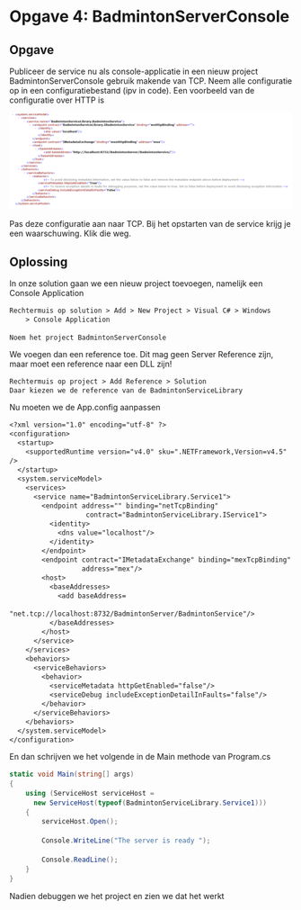 # Opgave 4: BadmintonServerConsole

## Opgave

Publiceer de service nu als console-applicatie in een nieuw project BadmintonServerConsole gebruik makende van TCP. Neem alle configuratie op in een configuratiebestand (ipv in code). Een voorbeeld van de configuratie over HTTP is

![Example of configuration file][4-1]

Pas deze configuratie aan naar TCP. Bij het opstarten van de service krijg je een waarschuwing. Klik die weg.

## Oplossing

In onze solution gaan we een nieuw project toevoegen, namelijk een Console Application

```
Rechtermuis op solution > Add > New Project > Visual C# > Windows 
	> Console Application

Noem het project BadmintonServerConsole
```

We voegen dan een reference toe. Dit mag geen Server Reference zijn, maar moet een reference naar een DLL zijn!

```
Rechtermuis op project > Add Reference > Solution
Daar kiezen we de reference van de BadmintonServiceLibrary
```

Nu moeten we de App.config aanpassen

```
<?xml version="1.0" encoding="utf-8" ?>
<configuration>
  <startup>
    <supportedRuntime version="v4.0" sku=".NETFramework,Version=v4.5" />
  </startup>
  <system.serviceModel>
    <services>
      <service name="BadmintonServiceLibrary.Service1">
        <endpoint address="" binding="netTcpBinding"
                   contract="BadmintonServiceLibrary.IService1">
          <identity>
            <dns value="localhost"/>
          </identity>
        </endpoint>
        <endpoint contract="IMetadataExchange" binding="mexTcpBinding"
                  address="mex"/>
        <host>
          <baseAddresses>
            <add baseAddress=
              "net.tcp://localhost:8732/BadmintonServer/BadmintonService"/>
          </baseAddresses>
        </host>
      </service>
    </services>
    <behaviors>
      <serviceBehaviors>
        <behavior>
          <serviceMetadata httpGetEnabled="false"/>
          <serviceDebug includeExceptionDetailInFaults="false"/>
        </behavior>
      </serviceBehaviors>
    </behaviors>
  </system.serviceModel>
</configuration>
```

En dan schrijven we het volgende in de Main methode van Program.cs

```c#
static void Main(string[] args)
{
    using (ServiceHost serviceHost = 
      new ServiceHost(typeof(BadmintonServiceLibrary.Service1)))
    {
        serviceHost.Open();

        Console.WriteLine("The server is ready ");

        Console.ReadLine();
    }
}
```

Nadien debuggen we het project en zien we dat het werkt

[4-1]: https://raw.githubusercontent.com/EMerckx/distributed-applications/master/lab04-05/res/4-1.png
